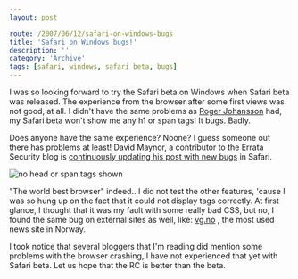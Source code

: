 ```yaml
---
layout: post

route: /2007/06/12/safari-on-windows-bugs
title: 'Safari on Windows bugs!'
description: ''
category: 'Archive'
tags: [safari, windows, safari beta, bugs]
---
```


I was so looking forward to try the Safari beta on Windows when Safari beta was
released. The experience from the browser after some first views was not good,
at all. I didn't have the same problems as
<a class="ph" target="_blank" rel="noopener noreferrer" href="http://www.456bereastreet.com/archive/200706/safari_now_officially_available_for_windows/">Roger
Johansson</a> had, my Safari beta won't show me any h1 or span tags! It bugs.
Badly.

Does anyone have the same experience? Noone? I guess someone out there has
problems at least! David Maynor, a contributor to the Errata Security blog is
<a class="ph" target="_blank" rel="noopener noreferrer" href="http://erratasec.blogspot.com/2007/06/niiiice.html">continuously
updating his post with new bugs</a> in Safari.

<img src="/img/safaribug.jpg" alt="no head or span tags shown" class="img-responsive img-rounded img-thumbnail"/>

"The world best browser" indeed.. I did not test the other features, 'cause I
was so hung up on the fact that it could not display tags correctly. At first
glance, I thought that it was my fault with some really bad CSS, but no, I found
the same bug on external sites as well, like:
<a class="ph" target="_blank" rel="noopener noreferrer" href="http://www.vg.no">vg.no</a>
, the most used news site in Norway.

I took notice that several bloggers that I'm reading did mention some problems
with the browser crashing, I have not experienced that yet with Safari beta. Let
us hope that the RC is better than the beta.
